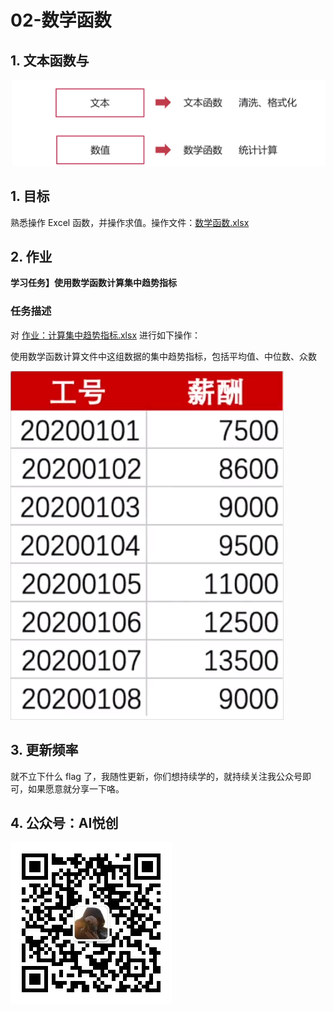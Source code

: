 # 02-数学函数

## 1. 文本函数与

![](README.assets/image-20210520155112997.png)





## 1. 目标

熟悉操作 Excel 函数，并操作求值。操作文件：[数学函数.xlsx](数学函数.xlsx)



## 2. 作业

**学习任务】使用数学函数计算集中趋势指标**

### 任务描述

对 [作业：计算集中趋势指标.xlsx](作业：计算集中趋势指标.xlsx) 进行如下操作：

使用数学函数计算文件中这组数据的集中趋势指标，包括平均值、中位数、众数

![](README.assets/6009437009d9834c04370558.jpg)





## 3. 更新频率

就不立下什么 flag 了，我随性更新，你们想持续学的，就持续关注我公众号即可，如果愿意就分享一下咯。



## 4. 公众号：AI悦创

![公众号：AI悦创.jpg](README.assets/公众号：AI悦创.jpg)
